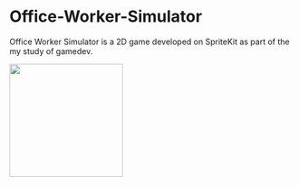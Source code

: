 # Office-Worker-Simulator

Office Worker Simulator is a 2D game developed on SpriteKit as part of the my study of gamedev.

<img src="https://user-images.githubusercontent.com/22852361/229111115-1964b2cd-d5a3-411b-8e2c-daf138008db6.jpeg" width="200">
